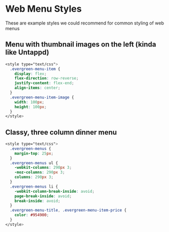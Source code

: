 # Web Menu Styles

These are example styles we could recommend for common styling of web menus

## Menu with thumbnail images on the left (kinda like Untappd)

```css
<style type="text/css">
  .evergreen-menu-item {
    display: flex;
    flex-direction: row-reverse;
    justify-content: flex-end;
    align-items: center;
  }
  .evergreen-menu-item-image {
    width: 100px;
    height: 100px;
  }
</style>
```

## Classy, three column dinner menu

```css
<style type="text/css">
  .evergreen-menus {
    margin-top: 25px;
  }
  .evergreen-menus ul {
    -webkit-columns: 290px 3;
    -moz-columns: 290px 3;
    columns: 290px 3;
  }
  .evergreen-menus li {
    -webkit-column-break-inside: avoid;
    page-break-inside: avoid;
    break-inside: avoid;
  }
  .evergreen-menu-title, .evergreen-menu-item-price {
    color: #954900;
  }
</style>
```
